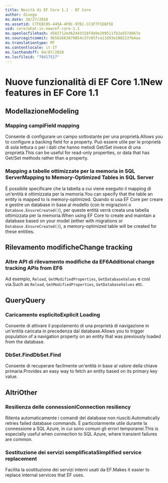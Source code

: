 ```yaml
---
title: Novità di EF Core 1.1 - EF Core
author: divega
ms.date: 10/27/2016
ms.assetid: C7FE8C85-445A-4F0C-97EC-CC3F7F1D6F5E
uid: core/what-is-new/ef-core-1.1
ms.openlocfilehash: d582712ed62443318f4b9e209511fb2a557d667e
ms.sourcegitcommit: 9b562663679854c37c05fca13d93e180213fb4aa
ms.translationtype: MT
ms.contentlocale: it-IT
ms.lasthandoff: 04/07/2020
ms.locfileid: "78417517"
---
```

# <a name="new-features-in-ef-core-11"></a><span data-ttu-id="791f6-102">Nuove funzionalità di EF Core 1.1</span><span class="sxs-lookup"><span data-stu-id="791f6-102">New features in EF Core 1.1</span></span>

## <a name="modeling"></a><span data-ttu-id="791f6-103">Modellazione</span><span class="sxs-lookup"><span data-stu-id="791f6-103">Modeling</span></span>

### <a name="field-mapping"></a><span data-ttu-id="791f6-104">Mapping campi</span><span class="sxs-lookup"><span data-stu-id="791f6-104">Field mapping</span></span>

<span data-ttu-id="791f6-105">Consente di configurare un campo sottostante per una proprietà.</span><span class="sxs-lookup"><span data-stu-id="791f6-105">Allows you to configure a backing field for a property.</span></span> <span data-ttu-id="791f6-106">Può essere utile per le proprietà di sola lettura o per i dati che hanno metodi Get/Set invece di una proprietà.</span><span class="sxs-lookup"><span data-stu-id="791f6-106">This can be useful for read-only properties, or data that has Get/Set methods rather than a property.</span></span>

### <a name="mapping-to-memory-optimized-tables-in-sql-server"></a><span data-ttu-id="791f6-107">Mapping a tabelle ottimizzate per la memoria in SQL Server</span><span class="sxs-lookup"><span data-stu-id="791f6-107">Mapping to Memory-Optimized Tables in SQL Server</span></span>

<span data-ttu-id="791f6-108">È possibile specificare che la tabella a cui viene eseguito il mapping di un'entità è ottimizzata per la memoria.</span><span class="sxs-lookup"><span data-stu-id="791f6-108">You can specify that the table an entity is mapped to is memory-optimized.</span></span> <span data-ttu-id="791f6-109">Quando si usa EF Core per creare e gestire un database in base al modello (con le migrazioni o `Database.EnsureCreated()`), per queste entità verrà creata una tabella ottimizzata per la memoria.</span><span class="sxs-lookup"><span data-stu-id="791f6-109">When using EF Core to create and maintain a database based on your model (either with migrations or `Database.EnsureCreated()`), a memory-optimized table will be created for these entities.</span></span>

## <a name="change-tracking"></a><span data-ttu-id="791f6-110">Rilevamento modifiche</span><span class="sxs-lookup"><span data-stu-id="791f6-110">Change tracking</span></span>

### <a name="additional-change-tracking-apis-from-ef6"></a><span data-ttu-id="791f6-111">Altre API di rilevamento modifiche da EF6</span><span class="sxs-lookup"><span data-stu-id="791f6-111">Additional change tracking APIs from EF6</span></span>

<span data-ttu-id="791f6-112">Ad esempio, `Reload`, `GetModifiedProperties`, `GetDatabaseValues` e così via.</span><span class="sxs-lookup"><span data-stu-id="791f6-112">Such as `Reload`, `GetModifiedProperties`, `GetDatabaseValues` etc.</span></span>

## <a name="query"></a><span data-ttu-id="791f6-113">Query</span><span class="sxs-lookup"><span data-stu-id="791f6-113">Query</span></span>

### <a name="explicit-loading"></a><span data-ttu-id="791f6-114">Caricamento esplicito</span><span class="sxs-lookup"><span data-stu-id="791f6-114">Explicit Loading</span></span>

<span data-ttu-id="791f6-115">Consente di attivare il popolamento di una proprietà di navigazione in un'entità caricata in precedenza dal database.</span><span class="sxs-lookup"><span data-stu-id="791f6-115">Allows you to trigger population of a navigation property on an entity that was previously loaded from the database.</span></span>

### <a name="dbsetfind"></a><span data-ttu-id="791f6-116">DbSet.Find</span><span class="sxs-lookup"><span data-stu-id="791f6-116">DbSet.Find</span></span>

<span data-ttu-id="791f6-117">Consente di recuperare facilmente un'entità in base al valore della chiave primaria.</span><span class="sxs-lookup"><span data-stu-id="791f6-117">Provides an easy way to fetch an entity based on its primary key value.</span></span>

## <a name="other"></a><span data-ttu-id="791f6-118">Altri</span><span class="sxs-lookup"><span data-stu-id="791f6-118">Other</span></span>

### <a name="connection-resiliency"></a><span data-ttu-id="791f6-119">Resilienza delle connessioni</span><span class="sxs-lookup"><span data-stu-id="791f6-119">Connection resiliency</span></span>

<span data-ttu-id="791f6-120">Ritenta automaticamente i comandi del database non riusciti.</span><span class="sxs-lookup"><span data-stu-id="791f6-120">Automatically retries failed database commands.</span></span> <span data-ttu-id="791f6-121">È particolarmente utile durante la connessione a SQL Azure, in cui sono comuni gli errori temporanei.</span><span class="sxs-lookup"><span data-stu-id="791f6-121">This is especially useful when connection to SQL Azure, where transient failures are common.</span></span>

### <a name="simplified-service-replacement"></a><span data-ttu-id="791f6-122">Sostituzione dei servizi semplificata</span><span class="sxs-lookup"><span data-stu-id="791f6-122">Simplified service replacement</span></span>

<span data-ttu-id="791f6-123">Facilita la sostituzione dei servizi interni usati da EF.</span><span class="sxs-lookup"><span data-stu-id="791f6-123">Makes it easier to replace internal services that EF uses.</span></span>
